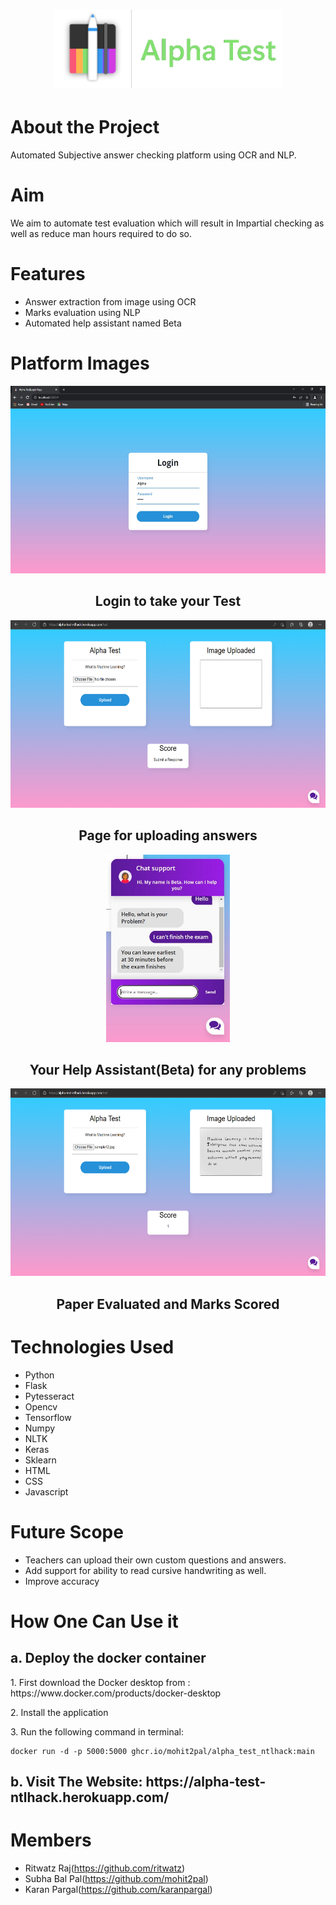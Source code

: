 <div align="center">
    <h1 align='center'>
        <img src="/static/images/Penbook-1.png" height="125" />
        </h2>
</div>

# About the Project

Automated Subjective answer checking platform using OCR and NLP.

# Aim

We aim to automate test evaluation which will result in Impartial checking 
as well as reduce man hours required to do so.

# Features
+ Answer extraction from image using OCR
+ Marks evaluation using NLP
+ Automated help assistant named Beta

# Platform Images
<div align="Center">
    <img src="/static/images/Login_Page.jpeg" height="300" />
    <h2>Login to take your Test</h2>          
    <img src="/static/images/the_test_page.png" height="300" />
    <h2>Page for uploading answers</h2>
    <img src="/static/images/Chatbot.jpeg" height="300" />
    <h2>Your Help Assistant(Beta) for any problems</h2>
    <img src="/static/images/Scored.png" height="300" />
    <h2>Paper Evaluated and Marks Scored</h2>
</div>

# Technologies Used
+ Python
+ Flask
+ Pytesseract
+ Opencv
+ Tensorflow
+ Numpy
+ NLTK
+ Keras
+ Sklearn
+ HTML
+ CSS
+ Javascript

# Future Scope
+ Teachers can upload their own custom questions and answers.
+ Add support for ability to read cursive handwriting as well.
+ Improve accuracy

<h1>How One Can Use it</h1>
<h2>a. Deploy the docker container</h2>
<p> 1. First download the Docker desktop from : https://www.docker.com/products/docker-desktop</p>
<p> 2. Install the application</p>
<p> 3. Run the following command in terminal: </p>

```
docker run -d -p 5000:5000 ghcr.io/mohit2pal/alpha_test_ntlhack:main
```

<h2>b. Visit The Website: https://alpha-test-ntlhack.herokuapp.com/ </h2>

# Members
+ Ritwatz Raj(https://github.com/ritwatz)
+ Subha Bal Pal(https://github.com/mohit2pal)
+ Karan Pargal(https://github.com/karanpargal)
